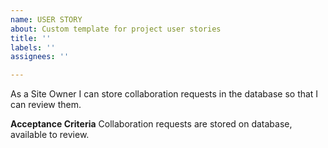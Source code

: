 ```yaml
---
name: USER STORY
about: Custom template for project user stories
title: ''
labels: ''
assignees: ''

---
```


As a Site Owner I can store collaboration requests in the database so that I can review them.

**Acceptance Criteria**
Collaboration requests are stored on database, available to review.
